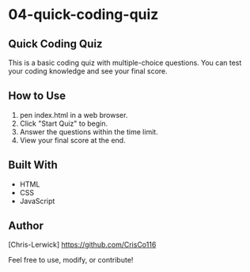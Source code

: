 # 04-quick-coding-quiz
## Quick Coding Quiz
This is a basic coding quiz with multiple-choice questions. You can test your coding knowledge and see your final score.

## How to Use
1. pen index.html in a web browser.
2. Click "Start Quiz" to begin.
3. Answer the questions within the time limit.
4. View your final score at the end.

## Built With
* HTML
* CSS
* JavaScript

## Author
[Chris-Lerwick] https://github.com/CrisCo116

Feel free to use, modify, or contribute!
